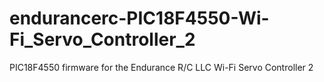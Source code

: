 # endurancerc-PIC18F4550-Wi-Fi_Servo_Controller_2
PIC18F4550 firmware for the Endurance R/C LLC Wi-Fi Servo Controller 2
